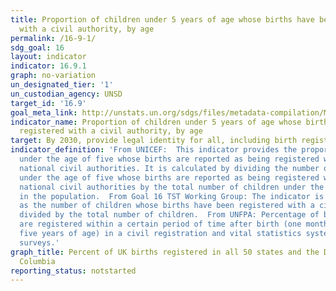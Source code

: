 ```yaml
---
title: Proportion of children under 5 years of age whose births have been registered
  with a civil authority, by age
permalink: /16-9-1/
sdg_goal: 16
layout: indicator
indicator: 16.9.1
graph: no-variation
un_designated_tier: '1'
un_custodian_agency: UNSD
target_id: '16.9'
goal_meta_link: http://unstats.un.org/sdgs/files/metadata-compilation/Metadata-Goal-16.pdf
indicator_name: Proportion of children under 5 years of age whose births have been
  registered with a civil authority, by age
target: By 2030, provide legal identity for all, including birth registration.
indicator_definition: 'From UNICEF:  This indicator provides the proportion of children
  under the age of five whose births are reported as being registered with the relevant
  national civil authorities. It is calculated by dividing the number of children
  under the age of five whose births are reported as being registered with the relevant
  national civil authorities by the total number of children under the age of five
  in the population.  From Goal 16 TST Working Group: The indicator is calculated
  as the number of children whose births have been registered with a civil authority
  divided by the total number of children.  From UNFPA: Percentage of births that
  are registered within a certain period of time after birth (one month, one year,
  five years of age) in a civil registration and vital statistics system or from household
  surveys.'
graph_title: Percent of UK births registered in all 50 states and the District of
  Columbia
reporting_status: notstarted
---
```

